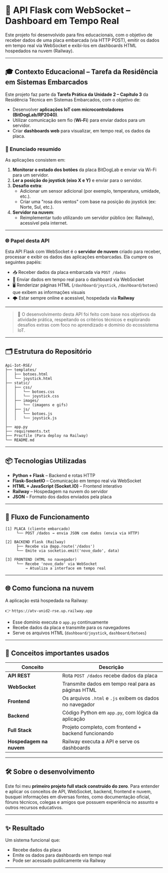 # 📡 API Flask com WebSocket – Dashboard em Tempo Real

Este projeto foi desenvolvido para fins educacionais, com o objetivo de receber dados de uma placa embarcada (via HTTP POST), emitir os dados em tempo real via WebSocket e exibi-los em dashboards HTML hospedados na nuvem (Railway).

---
## 🎓 Contexto Educacional – Tarefa da Residência em Sistemas Embarcados

Este projeto faz parte da **Tarefa Prática da Unidade 2 – Capítulo 3** da Residência Técnica em Sistemas Embarcados, com o objetivo de:

- Desenvolver **aplicações IoT com microcontroladores (BitDogLab/RP2040)**.
- Utilizar comunicação sem fio (**Wi-Fi**) para enviar dados para um servidor.
- Criar **dashboards web** para visualizar, em tempo real, os dados da placa.

### 🔹 Enunciado resumido

As aplicações consistem em:

1. **Monitorar o estado dos botões** da placa BitDogLab e enviar via Wi-Fi para um servidor.
2. **Ler a posição do joystick (eixo X e Y)** e enviar para o servidor.
3. **Desafio extra**:
   - Adicionar um sensor adicional (por exemplo, temperatura, umidade, etc.).
   - Criar uma "rosa dos ventos" com base na posição do joystick (ex: Norte, Sul, etc.).
4. **Servidor na nuvem**:
   - Reimplementar tudo utilizando um servidor público (ex: Railway), acessível pela internet.

---

### 🌐 Papel desta API

Esta API Flask com WebSocket é o **servidor de nuvem** criado para receber, processar e exibir os dados das aplicações embarcadas. Ela cumpre os seguintes papéis:

- 📥 Receber dados da placa embarcada via `POST /dados`
- 📡 Enviar dados em tempo real para o dashboard via WebSocket
- 🖥️ Renderizar páginas HTML (`/dashboard/joystick`, `/dashboard/botoes`) que exibem as informações visuais
- 🌩️ Estar sempre online e acessível, hospedada via **Railway**

---

> 📌 O desenvolvimento desta API foi feito com base nos objetivos da atividade prática, respeitando os critérios técnicos e explorando desafios extras com foco no aprendizado e domínio do ecossistema IoT.

---

## 🗂️ Estrutura do Repositório

```text
Api-Iot-RSE/
├── templates/
│   ├── botoes.html
│   └── joystick.html
├── static/
│   ├── css/
│   │   └── botoes.css
│   │   └── joystick.css
│   ├── images/
│   │   └── (imagens e gifs)
│   ├── js/
│   │   └── botoes.js
│   │   └── joystick.js
│
├── app.py
├── requirements.txt
├── Procfile (Para deploy na Railway)
└── README.md
```

---

## 📦 Tecnologias Utilizadas

- **Python + Flask** – Backend e rotas HTTP
- **Flask-SocketIO** – Comunicação em tempo real via WebSocket
- **HTML + JavaScript (Socket.IO)** – Frontend interativo
- **Railway** – Hospedagem na nuvem do servidor
- **JSON** – Formato dos dados enviados pela placa

---

## 🔄 Fluxo de Funcionamento

```text
[1] PLACA (cliente embarcado)
     └── POST /dados → envia JSON com dados (envia via HTTP)

[2] BACKEND Flask (Railway)
     ├── Recebe via @app.route('/dados')
     └── Emite via socketio.emit('novo_dado', data)

[3] FRONTEND (HTML no navegador)
     └── Recebe 'novo_dado' via WebSocket
         → Atualiza a interface em tempo real
```

---

## 🌐 Como funciona na nuvem

A aplicação está hospedada na Railway:

👉 `https://atv-unid2-rse.up.railway.app`


- Esse domínio executa o `app.py` continuamente
- Recebe dados da placa e transmite para os navegadores
- Serve os arquivos HTML (`dashboard/joystick`, `dashboard/botoes`)

---

## 🧠 Conceitos importantes usados

| Conceito | Descrição |
|---------|-----------|
| **API REST** | Rota `POST /dados` recebe dados da placa |
| **WebSocket** | Transmite dados em tempo real para as páginas HTML |
| **Frontend** | Os arquivos `.html` e `.js` exibem os dados no navegador |
| **Backend** | Código Python em `app.py`, com lógica da aplicação |
| **Full Stack** | Projeto completo, com frontend + backend funcionando |
| **Hospedagem na nuvem** | Railway executa a API e serve os dashboards |

---

## 🛠️ Sobre o desenvolvimento

Este foi meu **primeiro projeto full stack construído do zero**. Para entender e aplicar os conceitos de API, WebSocket, backend, frontend e nuvem, busquei informações em diversas fontes, como documentação oficial, fóruns técnicos, colegas e amigos que possuem experiência no assunto e outros recursos educativos.

---

## ✨ Resultado

Um sistema funcional que:
- Recebe dados da placa
- Emite os dados para dashboards em tempo real
- Pode ser acessado publicamente via Railway

---
